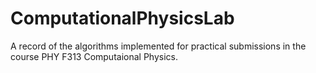 # ComputationalPhysicsLab
A record of the algorithms implemented for practical submissions in the course PHY F313 Computaional Physics.
